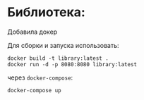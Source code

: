 # Библиотека:

Добавила докер

Для сборки и запуска использовать:  
```
docker build -t library:latest .
docker run -d -p 8080:8080 library:latest
```

через `docker-compose`:
```
docker-compose up
```
